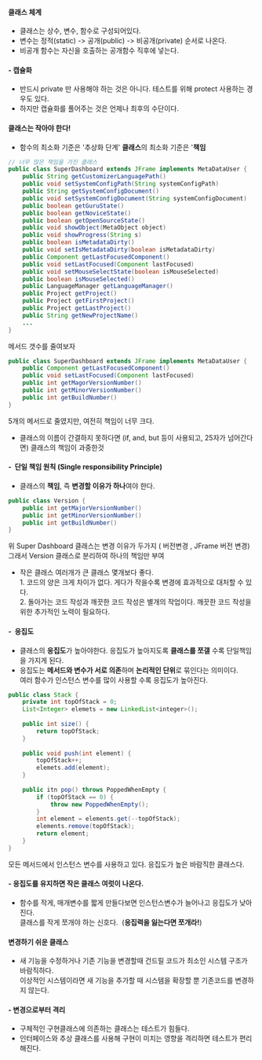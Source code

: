 #### **클래스 체계**

-   클래스는 상수, 변수, 함수로 구성되어있다.
-   변수는 정적(static) -> 공개(public) -> 비공개(private) 순서로 나온다.
-   비공개 함수는 자신을 호출하는 공개함수 직후에 넣는다.

#### \- 캡슐화

-   반드시 private 만 사용해야 하는 것은 아니다. 테스트를 위해 protect 사용하는 경우도 있다.
-   하지만 캡슐화를 풀어주는 것은 언제나 최후의 수단이다. 

#### **클래스는 작아야 한다!**

-   함수의 최소화 기준은 '추상화 단계' **클래스**의 최소화 기준은 '**책임**

```java
// 너무 많은 책임을 가진 클래스
public class SuperDashboard extends JFrame implements MetaDataUser {
    public String getCustomizerLanguagePath()
    public void setSystemConfigPath(String systemConfigPath) 
    public String getSystemConfigDocument()
    public void setSystemConfigDocument(String systemConfigDocument) 
    public boolean getGuruState()
    public boolean getNoviceState()
    public boolean getOpenSourceState()
    public void showObject(MetaObject object) 
    public void showProgress(String s)
    public boolean isMetadataDirty()
    public void setIsMetadataDirty(boolean isMetadataDirty)
    public Component getLastFocusedComponent()
    public void setLastFocused(Component lastFocused)
    public void setMouseSelectState(boolean isMouseSelected) 
    public boolean isMouseSelected()
    public LanguageManager getLanguageManager()
    public Project getProject()
    public Project getFirstProject()
    public Project getLastProject()
    public String getNewProjectName()
    ...
}
```

메서드 갯수를 줄여보자

```java
public class SuperDashboard extends JFrame implements MetaDataUser {
    public Component getLastFocusedComponent()
    public void setLastFocused(Component lastFocused)
    public int getMagorVersionNumber()
    public int getMinorVersionNumber()
    public int getBuildNumber()
}
```

5개의 메서드로 줄였지만, 여전히 책임이 너무 크다. 

-   클래스의 이름이 간결하지 못하다면 (if, and, but 등이 사용되고, 25자가 넘어간다면) 클래스의 책임이 과중한것

#### \-  단일 책임 원칙 (Single responsibility Principle)

-   클래스의 **책임**, 즉 **변경할 이유가 하나**여야 한다.

```java
public class Version {
    public int getMajorVersionNumber()
    public int getMinorVersionNumber()
    public int getBuildNumber()
}
```

위 Super Dashboard 클래스는 변경 이유가 두가지 ( 버전변경 , JFrame 버전 변경) 그래서 Version 클래스로 분리하여 하나의 책임만 부여

-   작은 클래스 여러개가 큰 클래스 몇개보다 좋다.   
    1\. 코드의 양은 크게 차이가 없다. 게다가 작을수록 변경에 효과적으로 대처할 수 있다.  
    2\. 돌아가는 코드 작성과 깨끗한 코드 작성은 별개의 작업이다. 깨끗한 코드 작성을 위한 추가적인 노력이 필요하다. 

#### \-  응집도

-   클래스의 **응집도**가 높아야한다. 응집도가 높아지도록 **클래스를 쪼갤** 수록 단일책임을 가지게 된다.
-   응집도는 **메서드와 변수가 서로 의존**하며 **논리적인 단위**로 묶인다는 의미이다.  
    여러 함수가 인스턴스 변수를 많이 사용할 수록 응집도가 높아진다.

```java
public class Stack {
    private int topOfStack = 0;
    List<Integer> elemets = new LinkedList<integer>();
    
    public int size() {
        return topOfStack;
    }
    
    public void push(int element) {
        topOfStack++;
        elemets.add(element);
    }
    
    public itn pop() throws PoppedWhenEmpty {
        if (topOfStack == 0) {
            throw new PoppedWhenEmpty();
        }
        int element = elements.get(--topOfStack);
        elements.remove(topOfStack);
        return element;
    }
}
```

모든 메서드에서 인스턴스 변수를 사용하고 있다. 응집도가 높은 바람직한 클래스다.

#### \- 응집도를 유지하면 작은 클래스 여럿이 나온다.

-   함수를 작게, 매개변수를 짧게 만들다보면 인스턴스변수가 늘어나고 응집도가 낮아진다.  
    클래스를 작게 쪼개야 하는 신호다.  (**응집력을 잃는다면 쪼개라!**)

#### **변경하기 쉬운 클래스**

-   새 기능을 수정하거나 기존 기능을 변경할때 건드릴 코드가 최소인 시스템 구조가 바람직하다.   
    이상적인 시스템이라면 새 기능을 추가할 때 시스템을 확장할 뿐 기존코드를 변경하지 않는다.

#### \- 변경으로부터 격리

-   구체적인 구현클래스에 의존하는 클래스는 테스트가 힘들다. 
-   인터페이스와 추상 클래스를 사용해 구현이 미치는 영향을 격리하면 테스트가 편리해진다.
